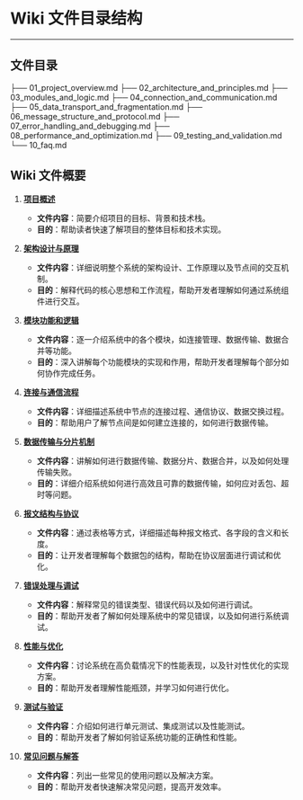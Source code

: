 # Wiki 文件目录结构

---

## 文件目录

├── 01_project_overview.md
├── 02_architecture_and_principles.md
├── 03_modules_and_logic.md
├── 04_connection_and_communication.md
├── 05_data_transport_and_fragmentation.md
├── 06_message_structure_and_protocol.md
├── 07_error_handling_and_debugging.md
├── 08_performance_and_optimization.md
├── 09_testing_and_validation.md
└── 10_faq.md

## Wiki 文件概要

1. [**项目概述**](01_project_overview.md)
   - **文件内容**：简要介绍项目的目标、背景和技术栈。
   - **目的**：帮助读者快速了解项目的整体目标和技术实现。

2. [**架构设计与原理**](02_architecture_and_principles.md)
   - **文件内容**：详细说明整个系统的架构设计、工作原理以及节点间的交互机制。
   - **目的**：解释代码的核心思想和工作流程，帮助开发者理解如何通过系统组件进行交互。

3. [**模块功能和逻辑**](03_modules_and_logic.md)  
   - **文件内容**：逐一介绍系统中的各个模块，如连接管理、数据传输、数据合并等功能。
   - **目的**：深入讲解每个功能模块的实现和作用，帮助开发者理解每个部分如何协作完成任务。

4. [**连接与通信流程**](04_connection_and_communication.md)
   - **文件内容**：详细描述系统中节点的连接过程、通信协议、数据交换过程。
   - **目的**：帮助用户了解节点间是如何建立连接的，如何进行数据传输。

5. [**数据传输与分片机制**](05_data_transport_and_fragmentation.md)
   - **文件内容**：讲解如何进行数据传输、数据分片、数据合并，以及如何处理传输失败。
   - **目的**：详细介绍系统如何进行高效且可靠的数据传输，如何应对丢包、超时等问题。

6. [**报文结构与协议**](06_message_structure_and_protocol.md)
   - **文件内容**：通过表格等方式，详细描述每种报文格式、各字段的含义和长度。
   - **目的**：让开发者理解每个数据包的结构，帮助在协议层面进行调试和优化。

7. [**错误处理与调试**](07_error_handling_and_debugging.md)
   - **文件内容**：解释常见的错误类型、错误代码以及如何进行调试。
   - **目的**：帮助开发者了解如何处理系统中的常见错误，以及如何进行系统调试。

8. [**性能与优化**](08_performance_and_optimization.md)
   - **文件内容**：讨论系统在高负载情况下的性能表现，以及针对性优化的实现方案。
   - **目的**：帮助开发者理解性能瓶颈，并学习如何进行优化。

9. [**测试与验证**](09_testing_and_validation.md)
   - **文件内容**：介绍如何进行单元测试、集成测试以及性能测试。
   - **目的**：帮助开发者了解如何验证系统功能的正确性和性能。

10. [**常见问题与解答**](10_faq.md)
    - **文件内容**：列出一些常见的使用问题以及解决方案。
    - **目的**：帮助开发者快速解决常见问题，提高开发效率。
